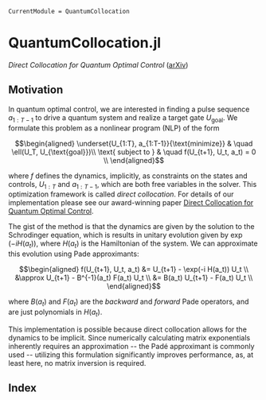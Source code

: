 ```@meta
CurrentModule = QuantumCollocation
```

# QuantumCollocation.jl

*Direct Collocation for Quantum Optimal Control* ([arXiv](https://arxiv.org/abs/2305.03261))

## Motivation

In quantum optimal control, we are interested in finding a pulse sequence $a_{1:T-1}$ to drive a quantum system and realize a target gate $U_{\text{goal}}$. We formulate this problem as a nonlinear program (NLP) of the form

```math
\begin{aligned}
\underset{U_{1:T}, a_{1:T-1}}{\text{minimize}} & \quad \ell(U_T, U_{\text{goal}})\\
\text{ subject to } & \quad f(U_{t+1}, U_t, a_t) = 0 \\
\end{aligned}
```

where $f$ defines the dynamics, implicitly, as constraints on the states and controls, $U_{1:T}$ and $a_{1:T-1}$, which are both free variables in the solver. This optimization framework is called *direct collocation*.  For details of our implementation please see our award-winning paper [Direct Collocation for Quantum Optimal Control](https://arxiv.org/abs/2305.03261).

The gist of the method is that the dynamics are given by the solution to the Schrodinger equation, which is results in unitary evolution given by $\exp(-i H(a_t))$, where $H(a_t)$ is the Hamiltonian of the system.  We can approximate this evolution using Pade approximants:

```math
\begin{aligned}
f(U_{t+1}, U_t, a_t) &= U_{t+1} - \exp(-i H(a_t)) U_t \\
&\approx U_{t+1} - B^{-1}(a_t) F(a_t) U_t \\
&= B(a_t) U_{t+1} - F(a_t) U_t \\
\end{aligned}
```

where $B(a_t)$ and $F(a_t)$ are the *backward* and *forward* Pade operators, and are just polynomials in $H(a_t)$. 

This implementation is possible because direct collocation allows for the dynamics to be implicit. Since numerically calculating matrix exponentials inherently requires an approximation -- the Padé approximant is commonly used -- utilizing this formulation significantly improves performance, as, at least here, no matrix inversion is required.


## Index

```@index
```

